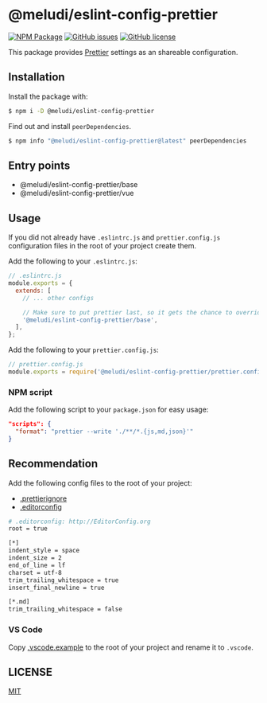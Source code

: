 # @meludi/eslint-config-prettier

[![NPM Package][eslint-config-prettier-npm-badge]][eslint-config-prettier-npm-link]
[![GitHub issues][eslint-config-prettier-issues-badge]][eslint-config-prettier-issues-link]
[![GitHub license][eslint-config-license-badge]][eslint-config-license-link]

This package provides [Prettier](https://prettier.io) settings as an shareable configuration.

## Installation

Install the package with:

```sh
$ npm i -D @meludi/eslint-config-prettier

```

Find out and install `peerDependencies`.

```sh
$ npm info "@meludi/eslint-config-prettier@latest" peerDependencies
```

## Entry points

- @meludi/eslint-config-prettier/base
- @meludi/eslint-config-prettier/vue

## Usage

If you did not already have `.eslintrc.js` and `prettier.config.js` configuration files in the root of your project create them.

Add the following to your `.eslintrc.js`:

```js
// .eslintrc.js
module.exports = {
  extends: [
    // ... other configs

    // Make sure to put prettier last, so it gets the chance to override other configs.
    '@meludi/eslint-config-prettier/base',
  ],
};
```

Add the following to your `prettier.config.js`:

```js
// prettier.config.js
module.exports = require('@meludi/eslint-config-prettier/prettier.config');
```

### NPM script

Add the following script to your `package.json` for easy usage:

```json
"scripts": {
  "format": "prettier --write './**/*.{js,md,json}'"
}
```

## Recommendation

Add the following config files to the root of your project:

- [.prettierignore](https://prettier.io/docs/en/ignore.html)
- [.editorconfig](https://editorconfig.org/)

```sh
# .editorconfig: http://EditorConfig.org
root = true

[*]
indent_style = space
indent_size = 2
end_of_line = lf
charset = utf-8
trim_trailing_whitespace = true
insert_final_newline = true

[*.md]
trim_trailing_whitespace = false
```

### VS Code

Copy [.vscode.example](https://github.com/meludi/eslint-config/tree/master/packages/eslint-config-prettier/.vscode.example) to the root of your project and rename it to `.vscode`.

## LICENSE

[MIT](LICENSE)

[eslint-config-license-badge]: https://img.shields.io/github/license/meludi/eslint-config
[eslint-config-license-link]: https://github.com/meludi/eslint-config/blob/main/LICENSE
[eslint-config-prettier-npm-badge]: https://img.shields.io/npm/v/@meludi/eslint-config-prettier.svg
[eslint-config-prettier-npm-link]: https://www.npmjs.com/package/@meludi/eslint-config-prettier
[eslint-config-prettier-issues-badge]: https://img.shields.io/github/issues/meludi/stylelint-config/package:%20eslint-config-prettier?label=issues
[eslint-config-prettier-issues-link]: https://github.com/meludi/stylelint-config/issues?q=is%3Aopen+is%3Aissue+label%3A%22package%3A+eslint-config-prettier%22
